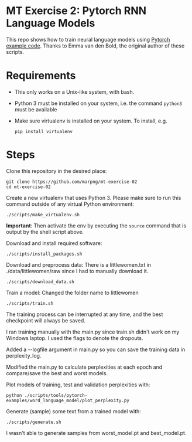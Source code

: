 # MT Exercise 2: Pytorch RNN Language Models

This repo shows how to train neural language models using [Pytorch example code](https://github.com/pytorch/examples/tree/master/word_language_model). Thanks to Emma van den Bold, the original author of these scripts. 

# Requirements

- This only works on a Unix-like system, with bash.
- Python 3 must be installed on your system, i.e. the command `python3` must be available
- Make sure virtualenv is installed on your system. To install, e.g.

    `pip install virtualenv`

# Steps

Clone this repository in the desired place:

    git clone https://github.com/marpng/mt-exercise-02
    cd mt-exercise-02

Create a new virtualenv that uses Python 3. Please make sure to run this command outside of any virtual Python environment:

    ./scripts/make_virtualenv.sh

**Important**: Then activate the env by executing the `source` command that is output by the shell script above.

Download and install required software:

    ./scripts/install_packages.sh

Download and preprocess data:
There is a littlewomen.txt in ./data/littlewomen/raw since I had to manually download it.

    ./scripts/download_data.sh

Train a model:
Changed the folder name to littlewomen

    ./scripts/train.sh

The training process can be interrupted at any time, and the best checkpoint will always be saved.

I ran training manually with the main.py since train.sh didn't work on my Windows laptop. I used the flags to denote the dropouts. 

Added a --logfile argument in main.py so you can save the training data in perplexity_log.

Modified the main.py to calculate perplexities at each epoch and compare/save the best and worst models. 

Plot models of training, test and validation perplexities with:

    python ./scripts/tools/pytorch-examples/word_language_model/plot_perplexity.py

Generate (sample) some text from a trained model with:

    ./scripts/generate.sh

I wasn't able to generate samples from worst_model.pt and best_model.pt.

